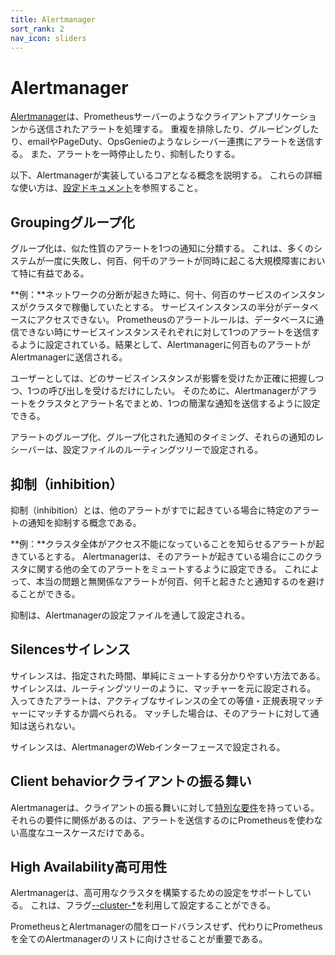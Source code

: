 ```yaml
---
title: Alertmanager
sort_rank: 2
nav_icon: sliders
---
```


# Alertmanager

[Alertmanager](https://github.com/prometheus/alertmanager)は、Prometheusサーバーのようなクライアントアプリケーションから送信されたアラートを処理する。
重複を排除したり、グルーピングしたり、emailやPageDuty、OpsGenieのようなレシーバー連携にアラートを送信する。
また、アラートを一時停止したり、抑制したりする。

以下、Alertmanagerが実装しているコアとなる概念を説明する。
これらの詳細な使い方は、[設定ドキュメント](../configuration)を参照すること。

## <span class="original-header">Grouping</span>グループ化

グループ化は、似た性質のアラートを1つの通知に分類する。
これは、多くのシステムが一度に失敗し、何百、何千のアラートが同時に起こる大規模障害において特に有益である。

**例：**ネットワークの分断が起きた時に、何十、何百のサービスのインスタンスがクラスタで稼働していたとする。
サービスインスタンスの半分がデータベースにアクセスできない。
Prometheusのアラートルールは、データベースに通信できない時にサービスインスタンスそれぞれに対して1つのアラートを送信するように設定されている。結果として、Alertmanagerに何百ものアラートがAlertmanagerに送信される。

ユーザーとしては、どのサービスインスタンスが影響を受けたか正確に把握しつつ、1つの呼び出しを受けるだけにしたい。
そのために、Alertmanagerがアラートをクラスタとアラート名でまとめ、1つの簡潔な通知を送信するように設定できる。

アラートのグループ化、グループ化された通知のタイミング、それらの通知のレシーバーは、設定ファイルのルーティングツリーで設定される。

## 抑制（inhibition）

抑制（inhibition）とは、他のアラートがすでに起きている場合に特定のアラートの通知を抑制する概念である。

**例：**クラスタ全体がアクセス不能になっていることを知らせるアラートが起きているとする。
Alertmanagerは、そのアラートが起きている場合にこのクラスタに関する他の全てのアラートをミュートするように設定できる。
これによって、本当の問題と無関係なアラートが何百、何千と起きたと通知するのを避けることができる。

抑制は、Alertmanagerの設定ファイルを通して設定される。

## <span class="original-header">Silences</span>サイレンス

サイレンスは、指定された時間、単純にミュートする分かりやすい方法である。
サイレンスは、ルーティングツリーのように、マッチャーを元に設定される。
入ってきたアラートは、アクティブなサイレンスの全ての等値・正規表現マッチャーにマッチするか調べられる。
マッチした場合は、そのアラートに対して通知は送られない。

サイレンスは、AlertmanagerのWebインターフェースで設定される。

## <span class="original-header">Client behavior</span>クライアントの振る舞い

Alertmanagerは、クライアントの振る舞いに対して[特別な要件](../clients)を持っている。
それらの要件に関係があるのは、アラートを送信するのにPrometheusを使わない高度なユースケースだけである。

## <span class="original-header">High Availability</span>高可用性

Alertmanagerは、高可用なクラスタを構築するための設定をサポートしている。
これは、フラグ[--cluster-*](https://github.com/prometheus/alertmanager#high-availability)を利用して設定することができる。

PrometheusとAlertmanagerの間をロードバランスせず、代わりにPrometheusを全てのAlertmanagerのリストに向けさせることが重要である。

